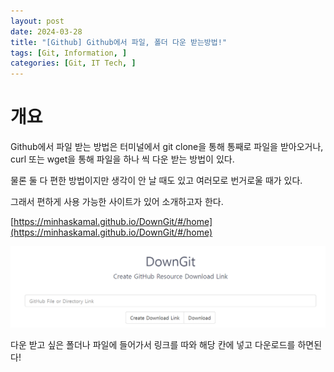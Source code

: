 ```yaml
---
layout: post
date: 2024-03-28
title: "[Github] Github에서 파일, 폴더 다운 받는방법!"
tags: [Git, Information, ]
categories: [Git, IT Tech, ]
---
```


# 개요


Github에서 파일 받는 방법은 터미널에서 git clone을 통해 통째로 파일을 받아오거나, curl 또는 wget을 통해 파일을 하나 씩 다운 받는 방법이 있다.


물론 둘 다 편한 방법이지만 생각이 안 날 때도 있고 여러모로 번거로울 때가 있다.


그래서 편하게 사용 가능한 사이트가 있어 소개하고자 한다.


[https://minhaskamal.github.io/DownGit/#/home](https://minhaskamal.github.io/DownGit/#/home)


![0](/assets/img/2024-03-28-[Github]-Github에서-파일,-폴더-다운-받는방법!.md/0.png)


다운 받고 싶은 폴더나 파일에 들어가서 링크를 따와 해당 칸에 넣고 다운로드를 하면된다!

